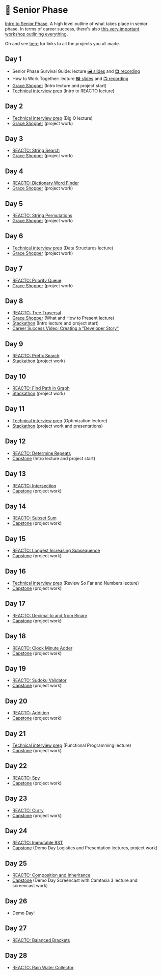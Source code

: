 # 🦋 Senior Phase

[Intro to Senior Phase](../junior-phase/Intro%20to%20Senior%20Phase.pdf). A high level outline of what takes place in senior phase. In terms of career success, there's also [this very important workshop outlining everything](https://learn.fullstackacademy.com/workshop/585179c6a2b61e00044d8627/landing).

Oh and see [here](senior-phase/all-your-projects) for links to all the projects you all made.

## Day 1

- Senior Phase Survival Guide: lecture [🖼️ slides](Senior%20Phase%20Survival%20Guide.pdf) and [📺 recording](https://youtu.be/rKsFwTo3N94)
- How to Work Together: lecture [🖼️ slides](How%20to%20Work%20Together.pdf) and [📺 recording](https://youtu.be/_3gP1YD7Xiw)
- [Grace Shopper](1-grace-shopper) (Intro lecture and project start)
- [Technical interview prep](technical-interview-prep) (Intro to REACTO lecture)

## Day 2

- [Technical interview prep](technical-interview-prep) (Big O lecture)
- [Grace Shopper](1-grace-shopper) (project work)

## Day 3

- [REACTO: String Search](https://gist.github.com/jessdelacruzsantos/50799a8889bfe37f5b61b3d8225bd1b4)
- [Grace Shopper](1-grace-shopper) (project work)

## Day 4

- [REACTO: Dictionary Word Finder](https://gist.github.com/johnnybee4e/ee38cf3d1435e3543e524fce0745a34e)
- [Grace Shopper](1-grace-shopper) (project work)

## Day 5

- [REACTO: String Permutations](https://gist.github.com/blakespencer/8c24d9d9a73add28017b3651ca55a9d3)
- [Grace Shopper](1-grace-shopper) (project work)

## Day 6

- [Technical interview prep](technical-interview-prep) (Data Structures lecture)
- [Grace Shopper](1-grace-shopper) (project work)

## Day 7

- [REACTO: Priority Queue](https://gist.github.com/johnnybee4e/9479d535cc8f35d6f6bef2c2a32a09ba)
- [Grace Shopper](1-grace-shopper) (project work)

## Day 8

- [REACTO: Tree Traversal](https://gist.github.com/omriBernstein/ad9604607497f33fcd911daa5797c682)
- [Grace Shopper](1-grace-shopper) (What and How to Present lecture)
- [Stackathon](2-stackathon) (Intro lecture and project start)
- [Career Success Video: Creating a "Developer Story"](https://youtu.be/ex1VSIO14mU)

## Day 9

- [REACTO: Prefix Search](https://gist.github.com/jennysihua/9c772c299ff523ccb5a7ba2d5f209ae4)
- [Stackathon](2-stackathon) (project work)

## Day 10

- [REACTO: Find Path in Graph](https://youtu.be/TUa5c51vdZI)
- [Stackathon](2-stackathon) (project work)

## Day 11

- [Technical interview prep](technical-interview-prep) (Optimization lecture)
- [Stackathon](2-stackathon) (project work and presentations)

## Day 12

- [REACTO: Determine Repeats](https://gist.github.com/omriBernstein/2b71572dbf72d45ea2cb8d0b42c70a4b)
- [Capstone](3-capstone) (Intro lecture and project start)

## Day 13

- [REACTO: Intersection](https://gist.github.com/omriBernstein/93341de9d2cbb24b986b355eb6187940)
- [Capstone](3-capstone) (project work)

## Day 14

- [REACTO: Subset Sum](https://gist.github.com/Na-Ya/418fb8da50b132cd2e67600cbd42e4b8)
- [Capstone](3-capstone) (project work)

## Day 15

- [REACTO: Longest Increasing Subsequence](https://gist.github.com/panktip15/4de96d61b9a9820e627fedd213eb8c96)
- [Capstone](3-capstone) (project work)

## Day 16

- [Technical interview prep](technical-interview-prep) (Review So Far and Numbers lecture)
- [Capstone](3-capstone) (project work)

## Day 17

- [REACTO: Decimal to and from Binary](https://gist.github.com/Na-Ya/b0bd910ce39c7d7f8b1ea5a332d63a8b)
- [Capstone](3-capstone) (project work)

## Day 18

- [REACTO: Clock Minute Adder](https://gist.github.com/ariellegordon/09322bf8f10431aca015b0f2b22c03c5)
- [Capstone](3-capstone) (project work)

## Day 19

- [REACTO: Sudoku Validator](https://gist.github.com/omriBernstein/1b0314e22c97a7bb3f079c4b57900fa4)
- [Capstone](3-capstone) (project work)

## Day 20

- [REACTO: Addition](https://gist.github.com/johnnybee4e/beace2c56cd6104bab64e397a5aec6ed)
- [Capstone](3-capstone) (project work)

## Day 21

- [Technical interview prep](technical-interview-prep) (Functional Programming lecture)
- [Capstone](3-capstone) (project work)

## Day 22

- [REACTO: Spy](https://gist.github.com/ariellegordon/726b80cace27015b82d8e9ace1468e4b)
- [Capstone](3-capstone) (project work)

## Day 23

- [REACTO: Curry](https://gist.github.com/rkamalesh14/6229da2ac339a6f77ab37ccc986d0cea)
- [Capstone](3-capstone) (project work)

## Day 24

- [REACTO: Immutable BST](https://gist.github.com/ariellegordon/6def0bf04f679c60c639072d5407d4ba)
- [Capstone](3-capstone) (Demo Day Logistics and Presentation lectures, project work)

## Day 25

- [REACTO: Composition and Inheritance](https://gist.github.com/blakespencer/3e3e9bdce4630acf72f55b0d616bf7ed)
- [Capstone](3-capstone) (Demo Day Screencast with Camtasia 3 lecture and screencast work)

## Day 26

- Demo Day!

## Day 27

- [REACTO: Balanced Brackets](https://gist.github.com/msseeley/268d9f01e2882ab8f2b8467ca1db072c)

## Day 28

- [REACTO: Rain Water Collector](https://gist.github.com/lmorale4/6ad0929f687bdadafca2bba83e2567a0)
